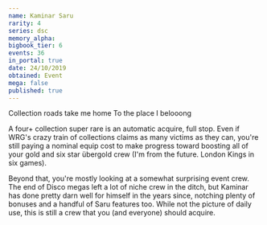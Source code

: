 ```yaml
---
name: Kaminar Saru
rarity: 4
series: dsc
memory_alpha:
bigbook_tier: 6
events: 36
in_portal: true
date: 24/10/2019
obtained: Event
mega: false
published: true
---
```


Collection roads take me home
To the place I belooong

A four+ collection super rare is an automatic acquire, full stop. Even if WRG's crazy train of collections claims as many victims as they can, you're still paying a nominal equip cost to make progress toward boosting all of your gold and six star übergold crew (I'm from the future. London Kings in six games).

Beyond that, you're mostly looking at a somewhat surprising event crew. The end of Disco megas left a lot of niche crew in the ditch, but Kaminar has done pretty darn well for himself in the years since, notching plenty of bonuses and a handful of Saru features too. While not the picture of daily use, this is still a crew that you (and everyone) should acquire.
